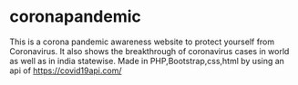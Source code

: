 # coronapandemic

This is a corona pandemic awareness website to protect yourself from Coronavirus.
It also shows the breakthrough of coronavirus cases in world as well as in india statewise.
Made in PHP,Bootstrap,css,html by using an api of https://covid19api.com/ 
